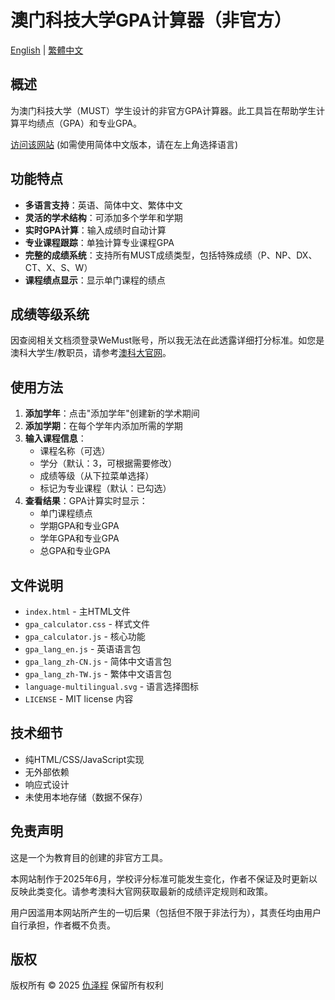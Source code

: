 # 澳门科技大学GPA计算器（非官方）

[English](README.md) | [繁體中文](README_zh-TW.md)

## 概述

为澳门科技大学（MUST）学生设计的非官方GPA计算器。此工具旨在帮助学生计算平均绩点（GPA）和专业GPA。

[访问该网站](https://aaron-z-chiu.github.io/MUST-GPA/) (如需使用简体中文版本，请在左上角选择语言)

## 功能特点

- **多语言支持**：英语、简体中文、繁体中文
- **灵活的学术结构**：可添加多个学年和学期
- **实时GPA计算**：输入成绩时自动计算
- **专业课程跟踪**：单独计算专业课程GPA
- **完整的成绩系统**：支持所有MUST成绩类型，包括特殊成绩（P、NP、DX、CT、X、S、W）
- **课程绩点显示**：显示单门课程的绩点

## 成绩等级系统

因查阅相关文档须登录WeMust账号，所以我无法在此透露详细打分标准。如您是澳科大学生/教职员，请参考[澳科大官网](https://student-wmweb.must.edu.mo/ebook/handbook/Books/Chapters-CHN/Undergraduate/UG-CH-4.pdf)。

## 使用方法

1. **添加学年**：点击"添加学年"创建新的学术期间
2. **添加学期**：在每个学年内添加所需的学期
3. **输入课程信息**：
   - 课程名称（可选）
   - 学分（默认：3，可根据需要修改）
   - 成绩等级（从下拉菜单选择）
   - 标记为专业课程（默认：已勾选）
4. **查看结果**：GPA计算实时显示：
   - 单门课程绩点
   - 学期GPA和专业GPA
   - 学年GPA和专业GPA
   - 总GPA和专业GPA

## 文件说明

- `index.html` - 主HTML文件
- `gpa_calculator.css` - 样式文件
- `gpa_calculator.js` - 核心功能
- `gpa_lang_en.js` - 英语语言包
- `gpa_lang_zh-CN.js` - 简体中文语言包
- `gpa_lang_zh-TW.js` - 繁体中文语言包
- `language-multilingual.svg` - 语言选择图标
- `LICENSE` - MIT license 内容

## 技术细节

- 纯HTML/CSS/JavaScript实现
- 无外部依赖
- 响应式设计
- 未使用本地存储（数据不保存）

## 免责声明

这是一个为教育目的创建的非官方工具。

本网站制作于2025年6月，学校评分标准可能发生变化，作者不保证及时更新以反映此类变化。请参考澳科大官网获取最新的成绩评定规则和政策。

用户因滥用本网站所产生的一切后果（包括但不限于非法行为），其责任均由用户自行承担，作者概不负责。

## 版权

版权所有 © 2025 [仇泽程](https://zecqiu.com) 保留所有权利

